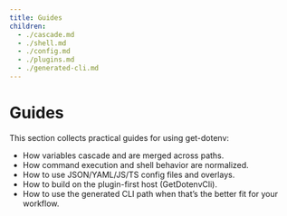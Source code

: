 ```yaml
---
title: Guides
children:
  - ./cascade.md
  - ./shell.md
  - ./config.md
  - ./plugins.md
  - ./generated-cli.md
---
```


# Guides

This section collects practical guides for using get-dotenv:

- How variables cascade and are merged across paths.
- How command execution and shell behavior are normalized.
- How to use JSON/YAML/JS/TS config files and overlays.
- How to build on the plugin-first host (GetDotenvCli).
- How to use the generated CLI path when that’s the better fit for your workflow.

